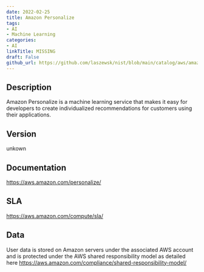 ```yaml
---
date: 2022-02-25
title: Amazon Personalize
tags: 
- AI
- Machine Learning
categories: 
- AI
linkTitle: MISSING
draft: False         
github_url: https://github.com/laszewsk/nist/blob/main/catalog/aws/amazon-personalize.yaml
---
```


## Description

Amazon Personalize is a machine learning service that makes it easy for developers to create individualized recommendations for customers using their applications.

## Version

unkown

## Documentation

https://aws.amazon.com/personalize/

## SLA

https://aws.amazon.com/compute/sla/

## Data

User data is stored on Amazon servers under the associated AWS account and is protected under the AWS shared responsibility model as detailed here https://aws.amazon.com/compliance/shared-responsibility-model/
